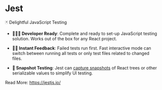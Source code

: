 # Jest

🃏 Delightful JavaScript Testing

- **👩🏻‍💻 Developer Ready**: Complete and ready to set-up JavaScript testing solution. Works out of the box for any React project.

- **🏃🏽 Instant Feedback**: Failed tests run first. Fast interactive mode can switch between running all tests or only test files related to changed files.

- **📸 Snapshot Testing**: Jest can [capture snapshots](https://jestjs.io/docs/snapshot-testing.html) of React trees or other serializable values to simplify UI testing.

Read More: https://jestjs.io/
